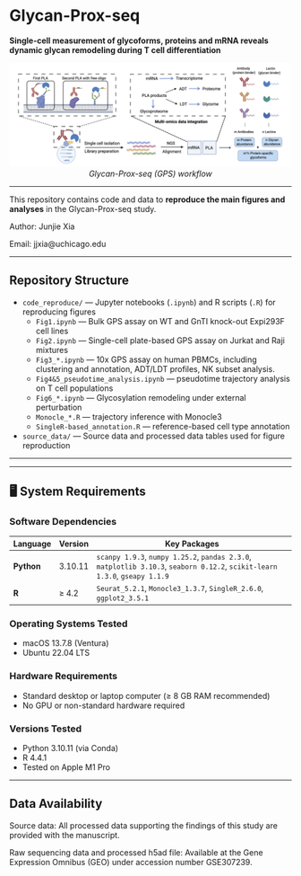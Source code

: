 # Glycan-Prox-seq
**Single-cell measurement of glycoforms, proteins and mRNA reveals dynamic glycan remodeling during T cell differentiation**
<div align="center">
  <img src="GPS_shceme.png" alt="GPS Scheme" width="600"/>
  <br>
  <em>Glycan-Prox-seq (GPS) workflow</em>
</div>

---

This repository contains code and data to **reproduce the main figures and analyses** in the Glycan-Prox-seq study.

Author: Junjie Xia
</div>
Email: jjxia@uchicago.edu

---

## Repository Structure

- `code_reproduce/` — Jupyter notebooks (`.ipynb`) and R scripts (`.R`) for reproducing figures  
  - `Fig1.ipynb` — Bulk GPS assay on WT and GnTI knock-out Expi293F cell lines
  - `Fig2.ipynb` — Single-cell plate-based GPS assay on Jurkat and Raji mixtures  
  - `Fig3_*.ipynb` — 10x GPS assay on human PBMCs, including clustering and annotation, ADT/LDT profiles, NK subset analysis.
  - `Fig4&5_pseudotime_analysis.ipynb` — pseudotime trajectory analysis on T cell populations
  - `Fig6_*.ipynb` — Glycosylation remodeling under external perturbation  
  - `Monocle_*.R` — trajectory inference with Monocle3  
  - `SingleR-based_annotation.R` — reference-based cell type annotation  
- `source_data/` — Source data and processed data tables used for figure reproduction  

---

---

## 🖥️ System Requirements

### Software Dependencies

| Language | Version | Key Packages |
|-----------|----------|--------------|
| **Python** | 3.10.11 | `scanpy 1.9.3`, `numpy 1.25.2`, `pandas 2.3.0`, `matplotlib 3.10.3`, `seaborn 0.12.2`, `scikit-learn 1.3.0`, `gseapy 1.1.9` |
| **R** | ≥ 4.2 | `Seurat_5.2.1`, `Monocle3_1.3.7`, `SingleR_2.6.0`, `ggplot2_3.5.1`|

### Operating Systems Tested
- macOS 13.7.8 (Ventura)  
- Ubuntu 22.04 LTS  

### Hardware Requirements
- Standard desktop or laptop computer (≥ 8 GB RAM recommended)  
- No GPU or non-standard hardware required  

### Versions Tested
- Python 3.10.11 (via Conda)  
- R 4.4.1  
- Tested on Apple M1 Pro
---

## Data Availability

Source data: All processed data supporting the findings of this study are provided with the manuscript.

Raw sequencing data and processed h5ad file: Available at the Gene Expression Omnibus (GEO) under accession number GSE307239.
